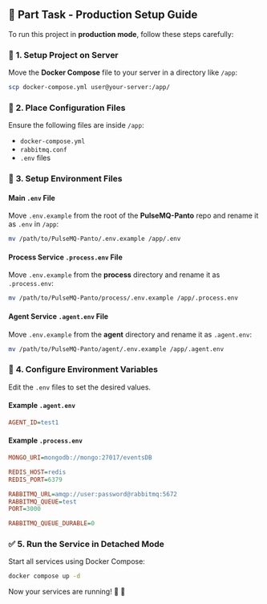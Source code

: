 ## 📌 **Part Task - Production Setup Guide**  

To run this project in **production mode**, follow these steps carefully:  

### 🚀 **1. Setup Project on Server**  
Move the **Docker Compose** file to your server in a directory like `/app`:  
```bash
scp docker-compose.yml user@your-server:/app/
```

### 📂 **2. Place Configuration Files**  
Ensure the following files are inside `/app`:  
- `docker-compose.yml`
- `rabbitmq.conf`
- `.env` files  

### 🔧 **3. Setup Environment Files**  

#### **Main `.env` File**  
Move `.env.example` from the root of the **PulseMQ-Panto** repo and rename it as `.env` in `/app`:  
```bash
mv /path/to/PulseMQ-Panto/.env.example /app/.env
```

#### **Process Service `.process.env` File**  
Move `.env.example` from the **process** directory and rename it as `.process.env`:  
```bash
mv /path/to/PulseMQ-Panto/process/.env.example /app/.process.env
```

#### **Agent Service `.agent.env` File**  
Move `.env.example` from the **agent** directory and rename it as `.agent.env`:  
```bash
mv /path/to/PulseMQ-Panto/agent/.env.example /app/.agent.env
```

### 🔑 **4. Configure Environment Variables**  
Edit the `.env` files to set the desired values.

#### **Example `.agent.env`**  
```ini
AGENT_ID=test1
```

#### **Example `.process.env`**  
```ini
MONGO_URI=mongodb://mongo:27017/eventsDB

REDIS_HOST=redis
REDIS_PORT=6379

RABBITMQ_URL=amqp://user:password@rabbitmq:5672
RABBITMQ_QUEUE=test      
PORT=3000                        

RABBITMQ_QUEUE_DURABLE=0
```

### ✅ **5. Run the Service in Detached Mode**  
Start all services using Docker Compose:  
```bash
docker compose up -d
```

Now your services are running! 🎉 🚀
